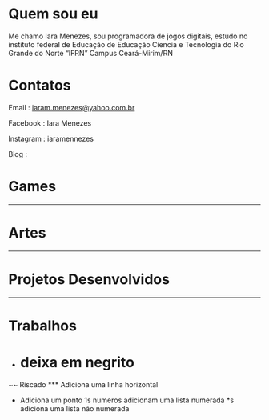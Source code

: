 # Quem sou eu

Me chamo Iara Menezes, sou programadora de jogos digitais, estudo no instituto federal de Educação de Educação Ciencia e Tecnologia do Rio Grande do Norte “IFRN” Campus Ceará-Mirim/RN

# Contatos

Email :  iaram.menezes@yahoo.com.br

Facebook : Iara Menezes

Instagram :  iaramennezes

Blog :  

# Games

***

# Artes

***

# Projetos Desenvolvidos

***

# Trabalhos


- # deixa em negrito
~~ Riscado
*** Adiciona uma linha horizontal
* Adiciona um ponto
1s numeros adicionam uma lista numerada
*s adiciona uma lista não numerada
